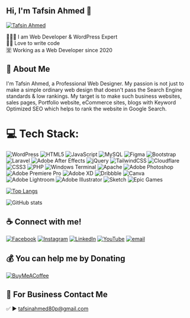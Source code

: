 ## Hi, I'm Tafsin Ahmed 👋
[<img src='https://tafsinahmed.info/wp-content/uploads/2025/03/Tafsin-git.png' alt='Tafsin Ahmed'>](https://github.com/tafsin80p/)
<p>
👨🏻‍💻 I am Web Developer & WordPress Expert <br> 
✍🏻 Love to write code <br> 
🈺 Working as a Web Developer since 2020 </p> 



## 🚀 About Me
I'm  Tafsin Ahmed, a Professional Web Designer. My passion is not just to make a simple ordinary web design that doesn't pass the Search Engine standards & low rankings. My target is to make such business websites, sales pages, Portfolio website, eCommerce sites, blogs with Keyword Optimized SEO which helps to rank the website in Google Search. 

# 💻 Tech Stack:
![WordPress](https://img.shields.io/badge/WordPress-%23117AC9.svg?style=for-the-badge&logo=WordPress&logoColor=white) ![HTML5](https://img.shields.io/badge/html5-%23E34F26.svg?style=for-the-badge&logo=html5&logoColor=white) ![JavaScript](https://img.shields.io/badge/javascript-%23323330.svg?style=for-the-badge&logo=javascript&logoColor=%23F7DF1E) ![MySQL](https://img.shields.io/badge/mysql-4479A1.svg?style=for-the-badge&logo=mysql&logoColor=white) ![Figma](https://img.shields.io/badge/figma-%23F24E1E.svg?style=for-the-badge&logo=figma&logoColor=white) ![Bootstrap](https://img.shields.io/badge/bootstrap-%238511FA.svg?style=for-the-badge&logo=bootstrap&logoColor=white) ![Laravel](https://img.shields.io/badge/laravel-%23FF2D20.svg?style=for-the-badge&logo=laravel&logoColor=white) ![Adobe After Effects](https://img.shields.io/badge/Adobe%20After%20Effects-9999FF.svg?style=for-the-badge&logo=Adobe%20After%20Effects&logoColor=white) ![jQuery](https://img.shields.io/badge/jquery-%230769AD.svg?style=for-the-badge&logo=jquery&logoColor=white) ![TailwindCSS](https://img.shields.io/badge/tailwindcss-%2338B2AC.svg?style=for-the-badge&logo=tailwind-css&logoColor=white) ![Cloudflare](https://img.shields.io/badge/Cloudflare-F38020?style=for-the-badge&logo=Cloudflare&logoColor=white) ![CSS3](https://img.shields.io/badge/css3-%231572B6.svg?style=for-the-badge&logo=css3&logoColor=white) ![PHP](https://img.shields.io/badge/php-%23777BB4.svg?style=for-the-badge&logo=php&logoColor=white) ![Windows Terminal](https://img.shields.io/badge/Windows%20Terminal-%234D4D4D.svg?style=for-the-badge&logo=windows-terminal&logoColor=white) ![Apache](https://img.shields.io/badge/apache-%23D42029.svg?style=for-the-badge&logo=apache&logoColor=white) ![Adobe Photoshop](https://img.shields.io/badge/adobe%20photoshop-%2331A8FF.svg?style=for-the-badge&logo=adobe%20photoshop&logoColor=white) ![Adobe Premiere Pro](https://img.shields.io/badge/Adobe%20Premiere%20Pro-9999FF.svg?style=for-the-badge&logo=Adobe%20Premiere%20Pro&logoColor=white) ![Adobe XD](https://img.shields.io/badge/Adobe%20XD-470137?style=for-the-badge&logo=Adobe%20XD&logoColor=#FF61F6) ![Dribbble](https://img.shields.io/badge/Dribbble-EA4C89?style=for-the-badge&logo=dribbble&logoColor=white) ![Canva](https://img.shields.io/badge/Canva-%2300C4CC.svg?style=for-the-badge&logo=Canva&logoColor=white) ![Adobe Lightroom](https://img.shields.io/badge/Adobe%20Lightroom-31A8FF.svg?style=for-the-badge&logo=Adobe%20Lightroom&logoColor=white) ![Adobe Illustrator](https://img.shields.io/badge/adobe%20illustrator-%23FF9A00.svg?style=for-the-badge&logo=adobe%20illustrator&logoColor=white) ![Sketch](https://img.shields.io/badge/Sketch-FFB387?style=for-the-badge&logo=sketch&logoColor=black) ![Epic Games](https://img.shields.io/badge/epicgames-%23313131.svg?style=for-the-badge&logo=epicgames&logoColor=white)
<br>

[![Top Langs](https://github-readme-stats.vercel.app/api/top-langs/?username=tafsin80p)](https://github.com/anuraghazra/github-readme-stats)


![GitHub stats](https://github-readme-stats.vercel.app/api?username=tafsin80p&show_icons=true) 


## ☕ Connect with me!
[![Facebook](https://img.shields.io/badge/Facebook-%231877F2.svg?logo=Facebook&logoColor=white)](https://facebook.com/tafsin.ahmed.458607) [![Instagram](https://img.shields.io/badge/Instagram-%23E4405F.svg?logo=Instagram&logoColor=white)](https://instagram.com/jerry80p) [![LinkedIn](https://img.shields.io/badge/LinkedIn-%230077B5.svg?logo=linkedin&logoColor=white)](https://www.linkedin.com/in/tafsin80p) [![YouTube](https://img.shields.io/badge/YouTube-%23FF0000.svg?logo=YouTube&logoColor=white)](https://youtube.com/@@tafsindev80p) [![email](https://img.shields.io/badge/Email-D14836?logo=gmail&logoColor=white)](mailto:tafsinahmed80p@gmail.com)   


## 💰 You can help me by Donating
  [![BuyMeACoffee](https://img.shields.io/badge/Buy%20Me%20a%20Coffee-ffdd00?style=for-the-badge&logo=buy-me-a-coffee&logoColor=black)](https://buymeacoffee.com/tafsin80p) 
  
## 📧 For Business Contact Me
✅  ► tafsinahmed80p@gmail.com
